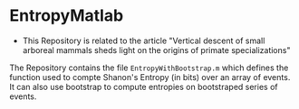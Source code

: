 # EntropyMatlab

- This Repository is related to the article "Vertical descent of small arboreal mammals sheds light on the origins of primate specializations"

The Repository contains the file ```EntropyWithBootstrap.m``` which defines the function used to compte Shanon's Entropy (in bits) over an array of events. It can also use bootstrap to compute entropies on bootstraped series of events.
